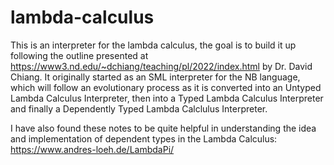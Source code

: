 # lambda-calculus

This is an interpreter for the lambda calculus, the goal is to build it up following the outline presented at https://www3.nd.edu/~dchiang/teaching/pl/2022/index.html by Dr. David Chiang. It originally started as an SML interpreter for the NB language, which will follow an evolutionary process as it is converted into an Untyped Lambda Calculus Interpreter, then into a Typed Lambda Calculus Interpreter and finally a Dependently Typed Lambda Calclulus Interpreter.

I have also found these notes to be quite helpful in understanding the idea and implementation of dependent types in the Lambda Calculus: https://www.andres-loeh.de/LambdaPi/

